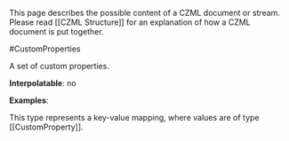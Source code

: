 This page describes the possible content of a CZML document or stream.  Please read [[CZML Structure]] for an explanation of how a CZML document is put together.

#CustomProperties

A set of custom properties.

**Interpolatable**: no

**Examples**:

This type represents a key-value mapping, where values are of type [[CustomProperty]].


